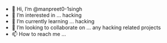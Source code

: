 - 👋 Hi, I’m @manpreet0-1singh
- 👀 I’m interested in ... hacking
- 🌱 I’m currently learning ... hacking 
- 💞️ I’m looking to collaborate on ... any hacking related projects 
- 📫 How to reach me ... 

<!---
manpreet0-1singh/manpreet0-1singh is a ✨ special ✨ repository because its `README.md` (this file) appears on your GitHub profile.
You can click the Preview link to take a look at your changes.
--->
